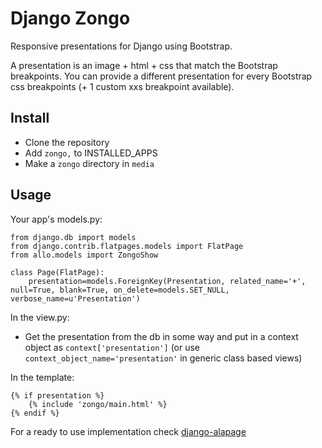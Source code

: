 Django Zongo
==============

Responsive presentations for Django using Bootstrap. 

A presentation is an image + html + css that match the Bootstrap breakpoints. You can provide a different presentation for every Bootstrap css breakpoints (+ 1 custom xxs breakpoint available).

Install
--------------

- Clone the repository
- Add `zongo,` to INSTALLED_APPS
- Make a `zongo` directory in `media`

Usage
--------------

Your app's models.py:

	from django.db import models
	from django.contrib.flatpages.models import FlatPage
	from allo.models import ZongoShow
	
	class Page(FlatPage):
	    presentation=models.ForeignKey(Presentation, related_name='+', null=True, blank=True, on_delete=models.SET_NULL, verbose_name=u'Presentation') 

In the view.py:

- Get the presentation from the db in some way and put in a context object as `context['presentation']` (or use `context_object_name='presentation'` in generic class based views)

In the template:

	{% if presentation %}
		{% include 'zongo/main.html' %}
	{% endif %}

For a ready to use implementation check [django-alapage](https://github.com/synw/django-alapage)
